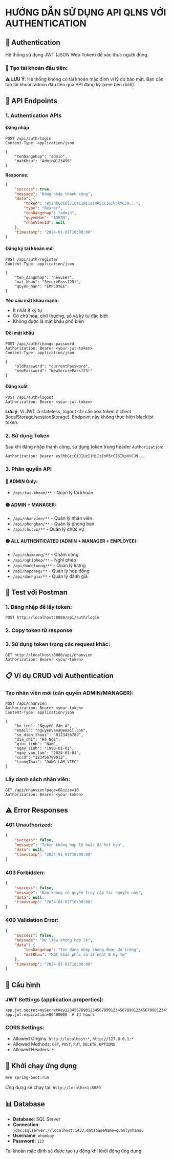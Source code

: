 # HƯỚNG DẪN SỬ DỤNG API QLNS VỚI AUTHENTICATION

## 🔐 Authentication

Hệ thống sử dụng JWT (JSON Web Token) để xác thực người dùng.

### 🔐 Tạo tài khoản đầu tiên:
⚠️ **LƯU Ý**: Hệ thống không có tài khoản mặc định vì lý do bảo mật. Bạn cần tạo tài khoản admin đầu tiên qua API đăng ký (xem bên dưới).

## 📝 API Endpoints

### 1. Authentication APIs

#### Đăng nhập
```http
POST /api/auth/login
Content-Type: application/json

{
    "tenDangnhap": "admin",
    "matKhau": "Admin@123456"
}
```

**Response:**
```json
{
    "success": true,
    "message": "Đăng nhập thành công",
    "data": {
        "token": "eyJhbGciOiJIUzI1NiIsInR5cCI6IkpXVCJ9...",
        "type": "Bearer",
        "tenDangnhap": "admin",
        "quyenHan": "ADMIN",
        "nhanVienId": null
    },
    "timestamp": "2024-01-01T10:00:00"
}
```

#### Đăng ký tài khoản mới
```http
POST /api/auth/register
Content-Type: application/json

{
    "ten_dangnhap": "newuser",
    "mat_khau": "SecurePass123!",
    "quyen_han": "EMPLOYEE"
}
```

**Yêu cầu mật khẩu mạnh:**
- Ít nhất 8 ký tự
- Có chữ hoa, chữ thường, số và ký tự đặc biệt
- Không được là mật khẩu phổ biến

#### Đổi mật khẩu
```http
POST /api/auth/change-password
Authorization: Bearer <your-jwt-token>
Content-Type: application/json

{
    "oldPassword": "currentPassword",
    "newPassword": "NewSecurePass123!"
}
```

#### Đăng xuất
```http
POST /api/auth/logout
Authorization: Bearer <your-jwt-token>
```
**Lưu ý**: Vì JWT là stateless, logout chỉ cần xóa token ở client (localStorage/sessionStorage). Endpoint này không thực hiện blacklist token.

### 2. Sử dụng Token

Sau khi đăng nhập thành công, sử dụng token trong header `Authorization`:

```http
Authorization: Bearer eyJhbGciOiJIUzI1NiIsInR5cCI6IkpXVCJ9...
```

### 3. Phân quyền API

#### 🔴 ADMIN Only:
- `/api/tai-khoan/**` - Quản lý tài khoản

#### 🟡 ADMIN + MANAGER:
- `/api/nhanvien/**` - Quản lý nhân viên
- `/api/phongban/**` - Quản lý phòng ban
- `/api/chucvu/**` - Quản lý chức vụ

#### 🟢 ALL AUTHENTICATED (ADMIN + MANAGER + EMPLOYEE):
- `/api/chamcong/**` - Chấm công
- `/api/nghiphep/**` - Nghỉ phép
- `/api/bangluong/**` - Quản lý lương
- `/api/hopdong/**` - Quản lý hợp đồng
- `/api/danhgia/**` - Quản lý đánh giá

## 🧪 Test với Postman

### 1. Đăng nhập để lấy token:
```
POST http://localhost:8080/api/auth/login
```

### 2. Copy token từ response

### 3. Sử dụng token trong các request khác:
```
GET http://localhost:8080/api/nhanvien
Authorization: Bearer <your-token>
```

## 📋 Ví dụ CRUD với Authentication

### Tạo nhân viên mới (cần quyền ADMIN/MANAGER):
```http
POST /api/nhanvien
Authorization: Bearer <your-token>
Content-Type: application/json

{
    "ho_ten": "Nguyễn Văn A",
    "email": "nguyenvana@email.com",
    "so_dien_thoai": "0123456789",
    "dia_chi": "Hà Nội",
    "gioi_tinh": "Nam",
    "ngay_sinh": "1990-01-01",
    "ngay_vao_lam": "2024-01-01",
    "cccd": "123456789012",
    "trangThai": "DANG_LAM_VIEC"
}
```

### Lấy danh sách nhân viên:
```http
GET /api/nhanvien?page=0&size=10
Authorization: Bearer <your-token>
```

## ⚠️ Error Responses

### 401 Unauthorized:
```json
{
    "success": false,
    "message": "Token không hợp lệ hoặc đã hết hạn",
    "data": null,
    "timestamp": "2024-01-01T10:00:00"
}
```

### 403 Forbidden:
```json
{
    "success": false,
    "message": "Bạn không có quyền truy cập tài nguyên này",
    "data": null,
    "timestamp": "2024-01-01T10:00:00"
}
```

### 400 Validation Error:
```json
{
    "success": false,
    "message": "Dữ liệu không hợp lệ",
    "data": {
        "tenDangnhap": "Tên đăng nhập không được để trống",
        "matKhau": "Mật khẩu phải có ít nhất 6 ký tự"
    },
    "timestamp": "2024-01-01T10:00:00"
}
```

## 🔧 Cấu hình

### JWT Settings (application.properties):
```properties
app.jwt.secret=mySecretKey123456789012345678901234567890123456789012345678901234567890
app.jwt.expiration=86400000  # 24 hours
```

### CORS Settings:
- Allowed Origins: `http://localhost:*`, `http://127.0.0.1:*`
- Allowed Methods: `GET`, `POST`, `PUT`, `DELETE`, `OPTIONS`
- Allowed Headers: `*`

## 🚀 Khởi chạy ứng dụng

```bash
mvn spring-boot:run
```

Ứng dụng sẽ chạy tại: `http://localhost:8080`

## 📊 Database

- **Database**: SQL Server
- **Connection**: `jdbc:sqlserver://localhost:1433;databaseName=quanlynhansu`
- **Username**: `nhombay`
- **Password**: `123`

Tài khoản mặc định sẽ được tạo tự động khi khởi động ứng dụng.
